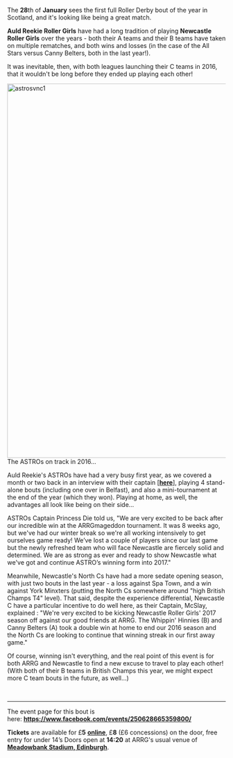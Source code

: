 <html><body><p>The <strong>28</strong>th of <strong>January</strong> sees the first full Roller Derby bout of the year in Scotland, and it's looking like being a great match.

<strong>Auld Reekie Roller Girls</strong> have had a long tradition of playing <strong>Newcastle Roller Girls</strong> over the years - both their A teams and their B teams have taken on multiple rematches, and both wins and losses (in the case of the All Stars versus Canny Belters, both in the last year!).

It was inevitable, then, with both leagues launching their C teams in 2016, that it wouldn't be long before they ended up playing each other!

<img class="alignnone size-full wp-image-14116" src="/2017/01/astrosvnc1.jpeg" alt="astrosvnc1" width="1300" height="861"> The ASTROs on track in 2016...

Auld Reekie's ASTROs have had a very busy first year, as we covered a month or two back in an interview with their captain [<strong><a href="https://www.scottishrollerderbyblog.com/posts/2016/11/12/an-interview-with-astros-captain-princess-die/">here</a></strong>], playing 4 stand-alone bouts (including one over in Belfast), and also a mini-tournament at the end of the year (which they won). Playing at home, as well, the advantages all look like being on their side...

ASTROs Captain Princess Die told us, "We are very excited to be back after our incredible win at the ARRGmageddon tournament. It was 8 weeks ago, but we've had our winter break so we're all working intensively to get ourselves game ready! We’ve lost a couple of players since our last game but the newly refreshed team who will face Newcastle are fiercely solid and determined. We are as strong as ever and ready to show Newcastle what we've got and continue ASTRO’s winning form into 2017."

Meanwhile, Newcastle's North Cs have had a more sedate opening season, with just two bouts in the last year - a loss against Spa Town, and a win against York Minxters (putting the North Cs somewhere around "high British Champs T4" level). That said, despite the experience differential, Newcastle C have a particular incentive to do well here, as their Captain, McSlay, explained :
"We're very excited to be kicking Newcastle Roller Girls' 2017 season off against our good friends at ARRG. The Whippin' Hinnies (B) and Canny Belters (A) took a double win at home to end our 2016 season and the North Cs are looking to continue that winning streak in our first away game."

Of course, winning isn't everything, and the real point of this event is for both ARRG and Newcastle to find a new excuse to travel to play each other! (With both of their B teams in British Champs this year, we might expect more C team bouts in the future, as well...)

 

</p><hr>

The event page for this bout is here: <strong><a href="https://www.facebook.com/events/250628665359800/">https://www.facebook.com/events/250628665359800/</a></strong>

<strong>Tickets</strong> are available for £<strong>5</strong> <strong><a href="http://www.brownpapertickets.com/event/2792585">online</a></strong>, £<strong>8</strong> (£6 concessions) on the door, free entry for under 14’s
Doors open at <strong>14:20</strong> at ARRG's usual venue of <strong><a href="https://www.google.co.uk/maps/place/Meadowbank+Sports+Centre/@55.956619,-3.1584973,17z/data=!3m1!4b1!4m5!3m4!1s0x4887b86eb150070f:0x6955a8c9b9a10cc5!8m2!3d55.956619!4d-3.1563086">Meadowbank Stadium, Edinburgh</a></strong>.</body></html>
